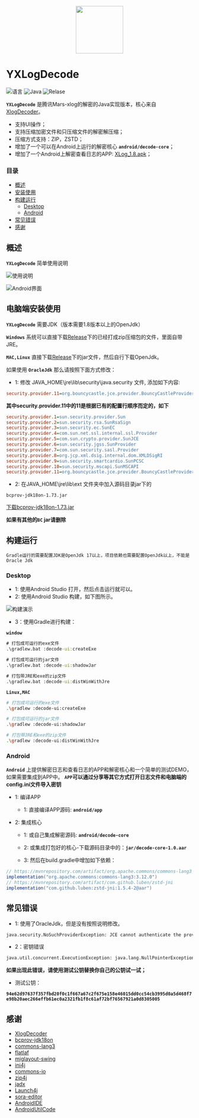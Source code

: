 <p align="center"><img src='./img/logo.png'  width="128"  style="max-width: 100%;"/></p>

# YXLogDecode

![语言](https://img.shields.io/badge/language-C%7CC%2B%2B%7CJava-blue) ![Java](https://img.shields.io/badge/Java-%3E%3D1.8-green) ![Relase](https://img.shields.io/badge/Relase-1.7-yellow)

**`YXLogDecode`** 是腾讯Mars-xlog的解密的Java实现版本，核心来自<a href="https://github.com/wustMeiming/XlogDecoder">XlogDecoder</a>。
- 支持UI操作；
- 支持压缩加密文件和只压缩文件的解密解压缩；
- 压缩方式支持：ZIP，ZSTD；
- 增加了一个可以在Android上运行的解密核心 **`android/decode-core`**；
- 增加了一个Android上解密查看日志的APP: <a href="https://github.com/zhanlan123/YXlogDecode/releases/download/1.8/XLog_1.8.apk">XLog_1.8.apk</a>；

### 目录

- [概述](#概述)
- [安装使用](#安装使用)
- [构建运行](##构建运行)
    - [Desktop](#Desktop)
    - [Android](#Android)
- [常见错误](##常见错误)
- [感谢](##感谢)

## 概述

**`YXLogDecode`** 简单使用说明

![使用说明](img/help_readme.png)

![Android界面](img/help_android.png)

## 电脑端安装使用

**`YXLogDecode`** 需要JDK（版本需要1.8版本以上的OpenJdk）

**`Windows`** 系统可以直接下载[Release](https://github.com/zhanlan123/YXlogDecode/releases)下的已经打成zip压缩包的文件，里面自带JRE。

**`MAC,Linux`** 直接下载[Release](https://github.com/zhanlan123/YXlogDecode/releases)下的jar文件，然后自行下载OpenJdk。

如果使用 **`OracleJdk`** 那么请按照下面方式修改：

- 1: 修改 JAVA_HOME\jre\lib\security\java.security 文件, 添加如下内容:

```ini
security.provider.11=org.bouncycastle.jce.provider.BouncyCastleProvider
```
**其中security.provider.11中的11是根据已有的配置行顺序而定的，如下**

```ini
security.provider.1=sun.security.provider.Sun
security.provider.2=sun.security.rsa.SunRsaSign
security.provider.3=sun.security.ec.SunEC
security.provider.4=com.sun.net.ssl.internal.ssl.Provider
security.provider.5=com.sun.crypto.provider.SunJCE
security.provider.6=sun.security.jgss.SunProvider
security.provider.7=com.sun.security.sasl.Provider
security.provider.8=org.jcp.xml.dsig.internal.dom.XMLDSigRI
security.provider.9=sun.security.smartcardio.SunPCSC
security.provider.10=sun.security.mscapi.SunMSCAPI
security.provider.11=org.bouncycastle.jce.provider.BouncyCastleProvider
```

- 2: 在JAVA_HOME\jre\lib\ext 文件夹中加入源码目录jar下的
 
```text
bcprov-jdk18on-1.73.jar
```
[下载bcprov-jdk18on-1.73.jar](./jar/bcprov-jdk18on-1.73.jar)

**如果有其他的`BC` jar请删除**


## 构建运行

`Gradle运行的需要配置JDK是OpenJdk 17以上，项目依赖也需要配置OpenJdk以上，不能是Oracle Jdk`

### Desktop

- 1: 使用Android Studio 打开，然后点击运行就可以。
- 2: 使用Android Studio 构建，如下图所示。

![构建演示](./img/help_build.png)

- 3：使用Gradle进行构建：

**`window`**

```cmd
# 打包成可运行的exe文件
.\gradlew.bat :decode-ui:createExe 

# 打包成可运行的jar文件
.\gradlew.bat :decode-ui:shadowJar

# 打包带JRE和exe的zip文件
.\gradlew.bat :decode-ui:distWinWithJre
```

**`Linux,MAC`**

```bash
# 打包成可运行的exe文件
.\gradlew :decode-ui:createExe 

# 打包成可运行的jar文件
.\gradlew :decode-ui:shadowJar

# 打包带JRE和exe的zip文件
.\gradlew :decode-ui:distWinWithJre
```

### Android

**`Android`** 上提供解密日志和查看日志的APP和解密核心和一个简单的测试DEMO，如果需要集成到APP中。
**`APP`可以通过分享等其它方式打开日志文件和电脑端的config.ini文件导入密钥**

- 1: 编译APP
  - 1: 直接编译APP源码: **`android/app`**

- 2: 集成核心
  - 1: 或自己集成解密源码: **`android/decode-core`**

  - 2: 或集成打包好的核心-下载源码目录中的：**`jar/decode-core-1.0.aar`**

  - 3: 然后在build.gradle中增加如下依赖：
```groovy
// https://mvnrepository.com/artifact/org.apache.commons/commons-lang3
implementation("org.apache.commons:commons-lang3:3.12.0")
// https://mvnrepository.com/artifact/com.github.luben/zstd-jni
implementation("com.github.luben:zstd-jni:1.5.4-2@aar")
```



## 常见错误

- 1: 使用了OracleJdk，但是没有按照说明修改。

```bash
java.security.NoSuchProviderException: JCE cannot authenticate the provider BC
```

- 2：密钥错误

```bash
java.util.concurrent.ExecutionException: java.lang.NullPointerException: Cannot read the array length because "<parameter1>" is null
```

**如果出现此错误，请使用测试公钥替换你自己的公钥试一试；**

- 测试公钥：

**`94e62d97637f357fbd20f0c1f667a67c2f675e158e46015dd0cc54cb3995d0a5d468f7e98b20aec266effb61ec0a2321fb1f8c61af72bf76567921a0d8305005`**

## 感谢

<ul>
    <li><a href="https://github.com/wustMeiming/XlogDecoder">XlogDecoder</a></li>
    <li><a href="https://www.bouncycastle.org/latest_releases.html">bcprov-jdk18on</a></li>
    <li><a href="https://commons.apache.org/proper/commons-lang/">commons-lang3</a></li>
    <li><a href="https://github.com/JFormDesigner/FlatLaf">flatlaf</a></li>
    <li><a href="http://www.miglayout.com/">miglayout-swing</a></li>
    <li><a href="http://ini4j.sourceforge.net/">ini4j</a></li>
    <li><a href="https://commons.apache.org/proper/commons-io/">commons-io</a></li>
    <li><a href="https://github.com/srikanth-lingala/zip4j">zip4j</a></li>
    <li><a href="https://github.com/skylot/jadx">jadx</a></li>
    <li><a href="http://launch4j.sourceforge.net/">Launch4j</a></li>
    <li><a href="https://github.com/Rosemoe/sora-editor">sora-editor</a></li>
    <li><a href="https://github.com/AndroidIDEOfficial/AndroidIDE">AndroidIDE</a></li>
    <li><a href="https://github.com/Blankj/AndroidUtilCode">AndroidUtilCode</a></li>
</ul>






